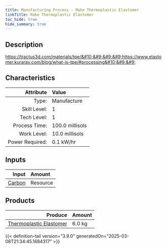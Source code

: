 ```yaml
---
title: Manufacturing Process - Make Thermoplastic Elastomer
linkTitle: Make Thermoplastic Elastomer
toc_hide: true
hide_summary: true
---
```

<!-- This is generated by the MarsSim HelpGenertor, do not edit. -->

## Description
 &#10;&#9;&#9;&#9;https://tractus3d.com/materials/tpe/&#10;&#9;&#9;&#9;https://www.elastomer.kuraray.com/blog/what-is-tpe/#processing&#10;&#9;&#9;

## Characteristics

| Attribute      | Value |
|--------:|:------|
|Type:|Manufacture|
|Skill Level:|1|
|Tech Level:|1|
|Process Time:|100.0 millisols|
|Work Level:|10.0 millisols|
|Power Required:|0.1 kW/hr|

## Inputs

| Input      | Amount |
|--------:|:------|
|[Carbon](/docs/definitions/resource/carbon)|Resource|7.8 kg|

## Products


| Produce      | Amount |
|--------:|:------|
|[Thermoplastic Elastomer](/docs/definitions/resource/thermoplastic-elastomer)|6.0 kg|



{{< definition-tail version="3.9.0" generatedOn="2025-03-08T21:34:45.1684317" >}}



